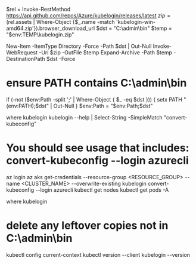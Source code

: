 $rel = Invoke-RestMethod https://api.github.com/repos/Azure/kubelogin/releases/latest
$zip = ($rel.assets | Where-Object {$_.name -match 'kubelogin-win-amd64.zip'}).browser_download_url
$dst = "C:\admin\bin"
$temp = "$env:TEMP\kubelogin.zip"

New-Item -ItemType Directory -Force -Path $dst | Out-Null
Invoke-WebRequest -Uri $zip -OutFile $temp
Expand-Archive -Path $temp -DestinationPath $dst -Force

# ensure PATH contains C:\admin\bin
if (-not ($env:Path -split ';' | Where-Object { $_ -eq $dst })) {
  setx PATH "$($env:PATH);$dst" | Out-Null
}
$env:Path = "$env:Path;$dst"




where kubelogin
kubelogin --help | Select-String -SimpleMatch "convert-kubeconfig"
# You should see usage that includes:  convert-kubeconfig --login azurecli



az login
az aks get-credentials --resource-group <RESOURCE_GROUP> --name <CLUSTER_NAME> --overwrite-existing
kubelogin convert-kubeconfig --login azurecli
kubectl get nodes
kubectl get pods -A



where kubelogin
# delete any leftover copies not in C:\admin\bin


kubectl config current-context
kubectl version --client
kubelogin --version

